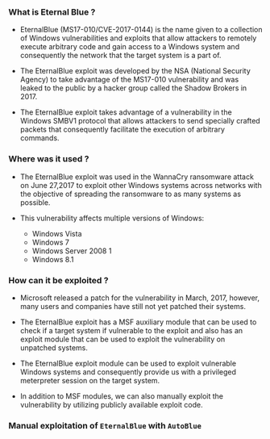

### What is Eternal Blue ?

- EternalBlue (MS17-010/CVE-2017-0144) is the name given to a collection of Windows vulnerabilities and exploits that allow attackers to remotely execute arbitrary code and gain access to a Windows system and consequently the network that the target system is a part of.

- The EternalBlue exploit was developed by the NSA (National Security Agency) to take advantage of the MS17-010 vulnerability and was leaked to the public by a hacker group called the Shadow Brokers in 2017.

- The EternalBlue exploit takes advantage of a vulnerability in the Windows SMBV1 protocol that allows attackers to send specially crafted packets that consequently facilitate the execution of arbitrary commands. 

### Where was it used ?

- The EternalBlue exploit was used in the WannaCry ransomware attack on June 27,2017 to exploit other Windows systems across networks with the objective of spreading the ransomware to as many systems as possible.

- This vulnerability affects multiple versions of Windows:
	+ Windows Vista
	+ Windows 7
	+ Windows Server 2008 1
	+ Windows 8.1

### How can it be exploited ?

- Microsoft released a patch for the vulnerability in March, 2017, however, many users and companies have still not yet patched their systems.

- The EternalBlue exploit has a MSF auxiliary module that can be used to check if a target system if vulnerable to the exploit and also has an exploit module that can be used to exploit the vulnerability on unpatched systems.

- The EternalBlue exploit module can be used to exploit vulnerable Windows systems and consequently provide us with a privileged meterpreter session on the target system. 

- In addition to MSF modules, we can also manually exploit the vulnerability by utilizing publicly available exploit code. 

### Manual exploitation of `EternalBlue` with `AutoBlue`
